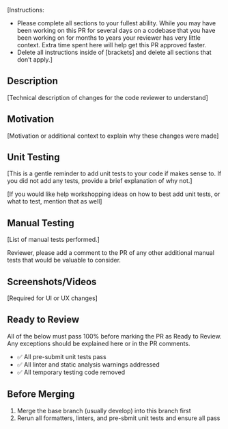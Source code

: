 [Instructions:
- Please complete all sections to your fullest ability. While you may have been working on this PR for several days on a codebase that you have been working on for months to years your reviewer has very little context.  Extra time spent here will help get this PR approved faster.
- Delete all instructions inside of [brackets] and delete all sections that don’t apply.]

## Description

[Technical description of changes for the code reviewer to understand]

## Motivation

[Motivation or additional context to explain why these changes were made]

## Unit Testing

[This is a gentle reminder to add unit tests to your code if makes sense to.  If you did not add any tests, provide a brief explanation of why not.]

[If you would like help workshopping ideas on how to best add unit tests, or what to test, mention that as well]

## Manual Testing

[List of manual tests performed.]

Reviewer, please add a comment to the PR of any other additional manual tests that would be valuable to consider.

## Screenshots/Videos

[Required for UI or UX changes]

## Ready to Review

All of the below must pass 100% before marking the PR as Ready to Review.  Any exceptions should be explained here or in the PR comments.

- ✅  All pre-submit unit tests pass
- ✅  All linter and static analysis warnings addressed
- ✅  All temporary testing code removed

## Before Merging

1. Merge the base branch (usually develop) into this branch first
2. Rerun all formatters, linters, and pre-sbmit unit tests and ensure all pass